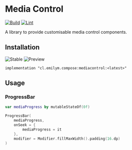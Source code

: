 # Media Control
[![Build](https://github.com/ComposeComponents/MediaControl/actions/workflows/build-library.yml/badge.svg)](https://github.com/ComposeComponents/MediaControl/actions/workflows/build-library.yml)
[![Lint](https://github.com/ComposeComponents/MediaControl/actions/workflows/lint.yml/badge.svg)](https://github.com/ComposeComponents/MediaControl/actions/workflows/lint.yml)

A library to provide customisable media control components.

## Installation
![Stable](https://img.shields.io/github/v/release/ComposeComponents/MediaControl?label=Stable)
![Preview](https://img.shields.io/github/v/release/ComposeComponents/MediaControl?label=Preview&include_prereleases)

```
implementation "cl.emilym.compose:mediacontrol:<latest>"
```

## Usage
### ProgressBar
```kotlin
var mediaProgress by mutableStateOf(0f)

ProgressBar(
    mediaProgress,
    onSeek = {
        mediaProgress = it
    },
    modifier = Modifier.fillMaxWidth().padding(16.dp)
)
```